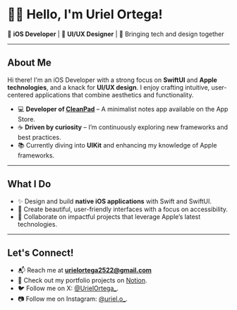 # 👋🏼 Hello, I'm Uriel Ortega!  

🍎 **iOS Developer** | 🎨 **UI/UX Designer** | 🚀 Bringing tech and design together  

---

## About Me  
Hi there! I'm an iOS Developer with a strong focus on **SwiftUI** and **Apple technologies**, and a knack for **UI/UX design**. I enjoy crafting intuitive, user-centered applications that combine aesthetics and functionality.  

- 💻 **Developer of [CleanPad](https://apps.apple.com/app/id6474883775)** – A minimalist notes app available on the App Store.  
- ☕ **Driven by curiosity** – I’m continuously exploring new frameworks and best practices.  
- 📚 Currently diving into **UIKit** and enhancing my knowledge of Apple frameworks.  

---

## What I Do  
- ✨ Design and build **native iOS applications** with Swift and SwiftUI.  
- 🎨 Create beautiful, user-friendly interfaces with a focus on accessibility.  
- 🤝 Collaborate on impactful projects that leverage Apple’s latest technologies.  

---

## Let's Connect!  
- 📬 Reach me at **urielortega2522@gmail.com**  
- 🌟 Check out my portfolio projects on [Notion](https://urielortega.notion.site/Uriel-Ortega-d0b84386a8b14a7ea95c696351ccb818?pvs=4).  
- 🐦 Follow me on X: [@UrielOrtega_](https://x.com/UrielOrtega_).
- 📷 Follow me on Instagram: [@uriel.o_](https://www.instagram.com/uriel.o_/).
